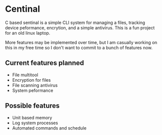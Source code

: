 # Centinal
C based sentinal is a simple CLI system for managing a files, tracking device peformance, encrytion, and a simple antivirus.
This is a fun project for an old linux laptop.

More features may be implemented over time, but I am casually working on this in my free time so I don't want to commit to a bunch of features now.

## Current features planned
- File multitool
- Encryption for files
- File scanning antivirus
- System peformance

## Possible features
- Unit based memory
- Log system processes
- Automated commands and schedule